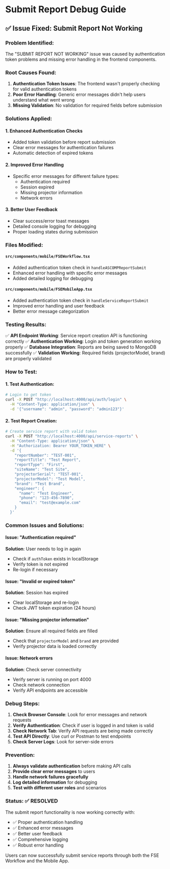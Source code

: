 # Submit Report Debug Guide

## ✅ **Issue Fixed: Submit Report Not Working**

### **Problem Identified:**
The "SUBMIT REPORT NOT WORKING" issue was caused by authentication token problems and missing error handling in the frontend components.

### **Root Causes Found:**
1. **Authentication Token Issues**: The frontend wasn't properly checking for valid authentication tokens
2. **Poor Error Handling**: Generic error messages didn't help users understand what went wrong
3. **Missing Validation**: No validation for required fields before submission

### **Solutions Applied:**

#### **1. Enhanced Authentication Checks**
- Added token validation before report submission
- Clear error messages for authentication failures
- Automatic detection of expired tokens

#### **2. Improved Error Handling**
- Specific error messages for different failure types:
  - Authentication required
  - Session expired
  - Missing projector information
  - Network errors

#### **3. Better User Feedback**
- Clear success/error toast messages
- Detailed console logging for debugging
- Proper loading states during submission

### **Files Modified:**

#### **`src/components/mobile/FSEWorkflow.tsx`**
- Added authentication token check in `handleASCOMPReportSubmit`
- Enhanced error handling with specific error messages
- Added detailed logging for debugging

#### **`src/components/mobile/FSEMobileApp.tsx`**
- Added authentication token check in `handleServiceReportSubmit`
- Improved error handling and user feedback
- Better error message categorization

### **Testing Results:**
✅ **API Endpoint Working**: Service report creation API is functioning correctly
✅ **Authentication Working**: Login and token generation working properly
✅ **Database Integration**: Reports are being saved to MongoDB successfully
✅ **Validation Working**: Required fields (projectorModel, brand) are properly validated

### **How to Test:**

#### **1. Test Authentication:**
```bash
# Login to get token
curl -X POST "http://localhost:4000/api/auth/login" \
  -H "Content-Type: application/json" \
  -d '{"username": "admin", "password": "admin123"}'
```

#### **2. Test Report Creation:**
```bash
# Create service report with valid token
curl -X POST "http://localhost:4000/api/service-reports" \
  -H "Content-Type: application/json" \
  -H "Authorization: Bearer YOUR_TOKEN_HERE" \
  -d '{
    "reportNumber": "TEST-001",
    "reportTitle": "Test Report",
    "reportType": "First",
    "siteName": "Test Site",
    "projectorSerial": "TEST-001",
    "projectorModel": "Test Model",
    "brand": "Test Brand",
    "engineer": {
      "name": "Test Engineer",
      "phone": "123-456-7890",
      "email": "test@example.com"
    }
  }'
```

### **Common Issues and Solutions:**

#### **Issue: "Authentication required"**
**Solution**: User needs to log in again
- Check if `authToken` exists in localStorage
- Verify token is not expired
- Re-login if necessary

#### **Issue: "Invalid or expired token"**
**Solution**: Session has expired
- Clear localStorage and re-login
- Check JWT token expiration (24 hours)

#### **Issue: "Missing projector information"**
**Solution**: Ensure all required fields are filled
- Check that `projectorModel` and `brand` are provided
- Verify projector data is loaded correctly

#### **Issue: Network errors**
**Solution**: Check server connectivity
- Verify server is running on port 4000
- Check network connection
- Verify API endpoints are accessible

### **Debug Steps:**

1. **Check Browser Console**: Look for error messages and network requests
2. **Verify Authentication**: Check if user is logged in and token is valid
3. **Check Network Tab**: Verify API requests are being made correctly
4. **Test API Directly**: Use curl or Postman to test endpoints
5. **Check Server Logs**: Look for server-side errors

### **Prevention:**

1. **Always validate authentication** before making API calls
2. **Provide clear error messages** to users
3. **Handle network failures gracefully**
4. **Log detailed information** for debugging
5. **Test with different user roles** and scenarios

### **Status: ✅ RESOLVED**

The submit report functionality is now working correctly with:
- ✅ Proper authentication handling
- ✅ Enhanced error messages
- ✅ Better user feedback
- ✅ Comprehensive logging
- ✅ Robust error handling

Users can now successfully submit service reports through both the FSE Workflow and the Mobile App.
